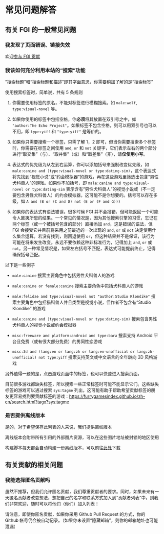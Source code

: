 # 常见问题解答

## 有关 FGI 的一般常见问题

### 我发现了页面错误、链接失效

欢迎[参与 FGI 贡献](https://github.com/FurryGamesIndex/games/blob/master/doc/Contribute.zh-cn.md)

### 我该如何充分利用本站的“搜索”功能

<a id="search_help"></a>

“搜索标题”和“搜索标题和描述”即其字面意思，你需要稍加了解的是“搜索标签”

使用搜索标签时，简单说，共有 5 条规则

1. 你需要使用标签的原名，不能对标签进行模糊搜索。如 `male:wolf`, `type:visual-novel` 等。

2. 如果你使用的标签中包括空格，你**必须**将其放置在双引号之中，如 `"author:The Echo Project"`。如果标签不包含空格，则可以用双引号也可以不用，即 `type:yiff` 和 `"type:yiff"` 是等价的。

3. 如果你只需要搜索一个标签，只需了解 1，2 即可，但当你需要搜索多个标签时，你需要在标签之间使用 `and`, `or` 和 `not` 关键字，它们表示左右的两个部分进行“取交集”（与）、“取并集”（或）和“取差集”（非），请**仅使用小写**。

4. 表达式的优先级为从左到右运算，你可以添加括号来强制改变优先级，如 `male:canine and (type:visual-novel or type:dating-sim)`，这个表达式将先找到“视觉小说”或“约会模拟器”的游戏，再在这些游戏里筛选出包含“男性犬科兽人”的游戏。如果你不加括号，即 `male:canine and type:visual-novel or type:dating-sim` 表示含有“男性犬科兽人”的视觉小说或（不一定要包含男性犬科兽人）的约会模拟器，这可能不是你想要的。括号可以存在多级，如 `A and (B or (C and D) not (E or (F and G)))`

5. 如果你的表达式有语法错误，很多时候 FGI 并不会报错，但可能返回一个可能令人匪夷所思的结果。一个常见的情况是，因为其他搜索引擎的习惯，忘记在两个标签（或一个被括号包含的部分）直接添加 `and`，这是错误的语法，但 FGI 会接受它并目前将采用之前最近的一次出现的 `and`, `or` 或 `not` 决定使用什么集合运算，若没有找到，则回退使用 `or`，但这种结果并不是保证，该行为可能在将来发生改变。永远不要依赖这种非标准行为，记得加上 `and`, `or` 或 `not`。另一种常见情况是，如果左右括号不匹配，表达式可能提前终止，记得确保括号匹配。

以下是一些例子

- `male:canine` 搜索主要角色中包括男性犬科兽人的游戏

- `male:canine or female:canine` 搜索主要角色中包括犬科兽人的游戏

- `male:felidae and type:visual-novel not "author:Studio Klondike"` 搜索主要角色中包括猫科兽人并且类型是视觉小说，但作者不包含有“Studio Klondike” 的游戏

- `male:canine and (type:visual-novel or type:dating-sim)` 搜索包含男性犬科兽人的视觉小说或约会模拟器

- `misc:freeware and platform:android and type:bara` 搜索支持 Android 平台且免费（或有很大部分免费）的男同性恋游戏

- `misc:3d and (lang:en or lang:zh or lang:en-unofficial or lang:zh-unofficial) not type:yiff` 搜索支持英文或中文语言的全年龄向 3D 风格游戏

另外值得一题的是，点击游戏页面中的标签，也可以快速进入搜索页面。

目前很多游戏都缺失标签，所以搜索一些正常标签时可能不能显示它们。这些缺失标签的游戏可以通过搜索 `sys:tagme` 列出，这可能有助于帮助希望贡献标签的朋友更容易找到要贡献标签的游戏：https://furrygamesindex.github.io/zh-cn/search.html?tagx?sys:tagme

### 是否提供离线版本

是的，对于希望保存此列表的人来说，我们提供离线版本

离线版本会附带所有引用的外部图片资源，可以在这些图片地址被封锁的地区使用

构建脚本每天都会自动构建一份离线版本，可以前往[此处](https://github.com/FurryGamesIndex/games/releases/tag/_gh_assets)下载

## 有关贡献的相关问题

### 我能选择匿名贡献吗

虽然不推荐，但我们允许匿名贡献，我们尊重贡献者的要求。同时，如果未来有一天匿名贡献者改变想法，想把自己的名字和联系方式加入到“贡献者列表”中，则我们非常欢迎，随时可以将他们（你们）加入列表！

请注意，即使你匿名贡献，如果你采用 Github Pull Request 的方式，你的 Github 帐号仍会被自动记录。（如果你未设置“隐藏邮箱”，则你的邮箱地址也可能泄漏）

